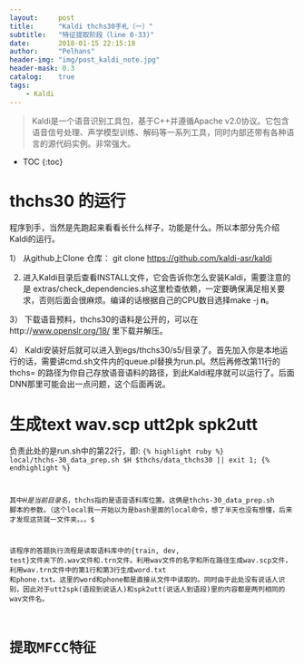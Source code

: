 ```yaml
---
layout:     post
title:      "Kaldi thchs30手札（一）" 
subtitle:   "特征提取阶段（line 0-33)"
date:       2018-01-15 22:15:18
author:     "Pelhans"
header-img: "img/post_kaldi_note.jpg"
header-mask: 0.3 
catalog:    true
tags:
    - Kaldi
---
```



> Kaldi是一个语音识别工具包，基于C++并遵循Apache v2.0协议。它包含语音信号处理、声学模型训练、解码等一系列工具，同时内部还带有各种语言的源代码实例。非常强大。

* TOC
{:toc}

#  thchs30 的运行

程序到手，当然是先跑起来看看长什么样子，功能是什么。所以本部分先介绍Kaldi的运行。

1） 从github上Clone 仓库： git clone https://github.com/kaldi-asr/kaldi

2) 进入Kaldi目录后查看INSTALL文件，它会告诉你怎么安装Kaldi，需要注意的是 extras/check_dependencies.sh这里检查依赖，一定要确保满足相关要求，否则后面会很麻烦。编译的话根据自己的CPU数目选择make -j **n**。

3） 下载语音预料，thchs30的语料是公开的，可以在http://www.openslr.org/18/ 里下载并解压。

4） Kaldi安装好后就可以进入到egs/thchs30/s5/目录了。首先加入你是本地运行的话，需要讲cmd.sh文件内的queue.pl替换为run.pl。然后再修改第11行的thchs= 的路径为你自己存放语音语料的路径，到此Kaldi程序就可以运行了。后面DNN那里可能会出一点问题，这个后面再说。

# 生成text wav.scp utt2pk spk2utt

负责此处的是run.sh中的第22行，即:
<code class="hljs livecodeserver">{% highlight ruby %}
local/thchs-30_data_prep.sh $H $thchs/data_thchs30 || exit 1;
{% endhighlight %}

其中$H 是当前目录名，$thchs指的是语音语料库位置。这俩是thchs-30_data_prep.sh 脚本的参数。（这个local我一开始以为是bash里面的local命令，想了半天也没有想懂，后来才发现这货就一文件夹。。。$

该程序的答题执行流程是读取语料库中的{train, dev, test}文件夹下的.wav文件和.trn文件。利用wav文件的名字和所在路径生成wav.scp文件，利用wav.trn文件中的第1行和第3行生成word.txt 和phone.txt。这里的word和phone都是直接从文件中读取的。同时由于此处没有说话人识别，因此对于utt2spk(语段到说话人)和spk2utt(说话人到语段)里的内容都是两列相同的wav文件名。

# 提取MFCC特征



